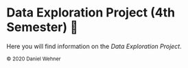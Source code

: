 # Data Exploration Project (4th Semester) 📐

Here you will find information on the *Data Exploration Project*.

<sub>© 2020 Daniel Wehner</sub>
